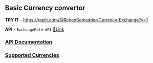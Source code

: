 ## Basic Currency convertor

**TRY IT** - https://replit.com/@RohanSomadder/Currency-Exchange?v=1

**API** - `ExchangeRate-API`   [🔗Link](https://www.exchangerate-api.com/)
### [API Documentation](https://www.exchangerate-api.com/docs/overview) 
### [Supported Currencies](https://www.exchangerate-api.com/docs/supported-currencies)